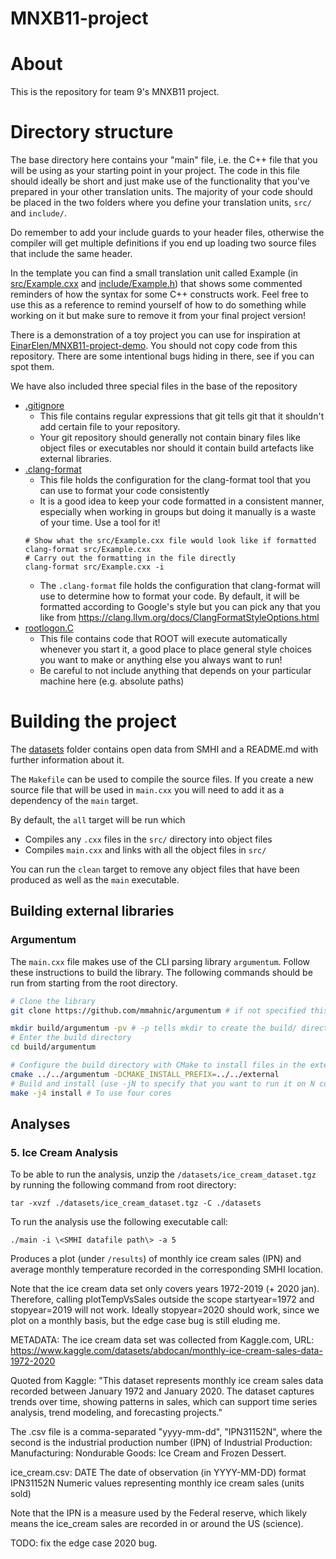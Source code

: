 # MNXB11-project
# About
This is the repository for team 9's MNXB11 project.

# Directory structure

The base directory here contains your "main" file, i.e. the C++ file that you
will be using as your starting point in your project. The code in this file should ideally be short and just make use of the functionality that you've
prepared in your other translation units. The majority of your code should be placed in  the two folders where you define your translation units, `src/` and `include/`.

Do remember to add your include guards to your header files, otherwise the compiler will
get multiple definitions if you end up loading two source files that include the
same header.

In the template you can find a small translation unit called Example (in [src/Example.cxx](src/Example.cxx) and [include/Example.h](include/Example.h)) that shows some commented reminders of how the syntax for some C++ constructs work. Feel free to use this as a reference to remind yourself of how to do something while working on it but make sure to remove it from your final project version!

There is a demonstration of a toy project you can use for inspiration at [EinarElen/MNXB11-project-demo](https://github.com/EinarElen/MNXB11-project-demo). You should not copy code from this repository. There are some intentional bugs hiding in there, see if you can spot them. 

We have also included three special files in the base of the repository 
- [.gitignore](.gitignore)
  - This file contains regular expressions that git tells git that it shouldn't add certain file to your repository. 
  - Your git repository should generally not contain binary files like object files or executables nor should it contain build artefacts like external libraries. 
- [.clang-format](.clang-format)
  - This file holds the configuration for the clang-format tool that you can use to format your code consistently 
  - It is a good idea to keep your code formatted in a consistent manner, especially when working in groups but doing it manually is a waste of your time. Use a tool for it!
  ```
  # Show what the src/Example.cxx file would look like if formatted
  clang-format src/Example.cxx 
  # Carry out the formatting in the file directly 
  clang-format src/Example.cxx -i
  ```
  - The `.clang-format` file holds the configuration that clang-format will use to determine how to format your code. By default, it will be formatted according to Google's style but you can pick any that you like from https://clang.llvm.org/docs/ClangFormatStyleOptions.html
- [rootlogon.C](rootlogon.C)
  - This file contains code that ROOT will execute automatically whenever you start it, a good place to place general style choices you want to make or anything else you always want to run! 
  - Be careful to not include anything that depends on your particular machine here (e.g. absolute paths)
# Building the project

The [datasets](datasets) folder contains open data from SMHI and a README.md with further information about it.

The `Makefile` can be used to compile the source files. If you create a new source file that will be used in `main.cxx` you will need to add it as a dependency of the `main` target.

By default, the `all` target will be run which 
- Compiles any `.cxx` files in the `src/` directory into object files 
- Compiles `main.cxx` and links with all the object files in `src/`

You can run the `clean` target to remove any object files that have been produced as well as the `main` executable.

## Building external libraries

### Argumentum

The `main.cxx` file makes use of the CLI parsing library `argumentum`. Follow these instructions to build the library. The following commands should be run from starting from the root directory.
``` sh
# Clone the library 
git clone https://github.com/mmahnic/argumentum # if not specified this automatically puts it into a directory called argumentum

mkdir build/argumentum -pv # -p tells mkdir to create the build/ directory if it does not already exist 
# Enter the build directory
cd build/argumentum

# Configure the build directory with CMake to install files in the external directory
cmake ../../argumentum -DCMAKE_INSTALL_PREFIX=../../external
# Build and install (use -jN to specify that you want to run it on N cores)
make -j4 install # To use four cores
```



## Analyses

### 5. Ice Cream Analysis
To be able to run the analysis, unzip the `/datasets/ice_cream_dataset.tgz` by running the following command from root directory:

  `tar -xvzf ./datasets/ice_cream_dataset.tgz -C ./datasets`

To run the analysis use the following executable call:

  `./main -i \<SMHI datafile path\> -a 5`

Produces a plot (under `/results`) of monthly ice cream sales (IPN) and average monthly temperature recorded in the corresponding SMHI location. 

Note that the ice cream data set only covers years 1972-2019 (+ 2020 jan). Therefore, calling plotTempVsSales outside the scope startyear=1972 and stopyear=2019 will not work. 
Ideally stopyear=2020 should work, since we plot on a monthly basis, but the edge case bug is still eluding me.

METADATA:
The ice cream data set was collected from Kaggle.com, URL: https://www.kaggle.com/datasets/abdocan/monthly-ice-cream-sales-data-1972-2020

Quoted from Kaggle:
"This dataset represents monthly ice cream sales data recorded between January 1972 and January 2020. The dataset captures trends over time, showing patterns in sales, which can support time series analysis, trend modeling, and forecasting projects."

The .csv file is a comma-separated "yyyy-mm-dd", "IPN31152N", where the second is the industrial production number (IPN) of Industrial Production: Manufacturing: Nondurable Goods: Ice Cream and Frozen Dessert. 

ice_cream.csv:
DATE         The date of observation (in YYYY-MM-DD) format
IPN31152N	   Numeric values representing monthly ice cream sales (units sold)

Note that the IPN is a measure used by the Federal reserve, which likely means the ice_cream sales are recorded in or around the US (science).


TODO: fix the edge case 2020 bug.










